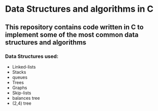 # Data Structures and algorithms in C



## This repository contains code written in C to implement some of the most common data structures and algorithms 

### Data Structures used:
- Linked-lists 
- Stacks
- queues 
- Trees
- Graphs
- Skip-lists
- balances tree
- (2,4) tree
 
 
